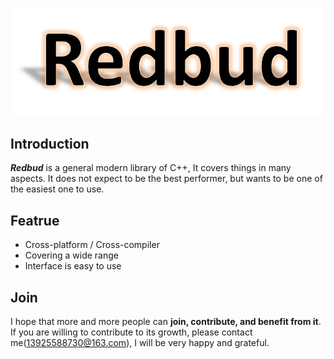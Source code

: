 ![](redbud.png)

## Introduction

***Redbud*** is a general modern library of C++, It covers things in many aspects. It does not expect to be the best performer, but wants to be one of the easiest one to use.

## Featrue

* Cross-platform / Cross-compiler
* Covering a wide range
* Interface is easy to use

## Join

I hope that more and more people can **join, contribute, and benefit from it**. If you are willing to contribute to its growth, please contact me(13925588730@163.com), I will be very happy and grateful.
